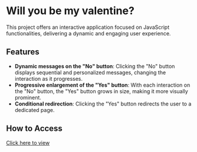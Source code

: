 
# Will you be my valentine? 

This project offers an interactive application focused on JavaScript functionalities, delivering a dynamic and engaging user experience.

## Features

- **Dynamic messages on the "No" button**: Clicking the "No" button displays sequential and personalized messages, changing the interaction as it progresses.
- **Progressive enlargement of the "Yes" button**: With each interaction on the "No" button, the "Yes" button grows in size, making it more visually prominent.
- **Conditional redirection**: Clicking the "Yes" button redirects the user to a dedicated page.

## How to Access

[Click here to view](https://gamaalice.github.io/playingjs/) 
